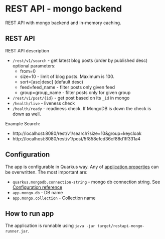 # REST API - mongo backend

REST API with mongo backend and in-memory caching.

## REST API

REST API description
* `/rest/v1/search` - get latest blog posts (order by published desc)
    optional parameters:
  * from=0
  * size=10 - limit of blog posts. Maximum is 100.
  * sort=[asc|desc] (default desc)
  * feed=feed_name - filter posts only given feed 
  * group=group_name - filter posts only for given group
* `/rest/v1/post/{id}` - get post based on its `_id` in mongo
* `/health/live` - liveness check
* `/health/ready` - readiness check. If MongoDB is down the check is down as well.

Example Search:

* http://localhost:8080/rest/v1/search?size=10&group=keycloak
* http://localhost:8080/rest/v1/post/5f858efcd36cf88d1ff331a4

## Configuration

The app is configurable in Quarkus way. Any of [application.properties](src/main/resources/application.properties) can be overwritten.
The most important are:
* `quarkus.mongodb.connection-string` - mongo db connection string. See [Configuration reference](https://quarkus.io/guides/mongodb#configuration-reference)
* `app.mongo.db` - DB name
* `app.mongo.collection` - Collection name

## How to run app

The application is runnable using `java -jar target/restapi-mongo-runner.jar`.
